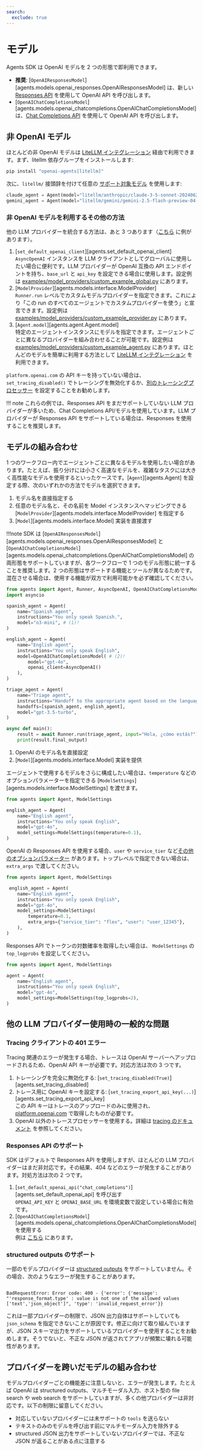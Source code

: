 ```yaml
---
search:
  exclude: true
---
```

# モデル

Agents SDK は OpenAI モデルを 2 つの形態で即利用できます。

- **推奨**: [`OpenAIResponsesModel`][agents.models.openai_responses.OpenAIResponsesModel] は、新しい [Responses API](https://platform.openai.com/docs/api-reference/responses) を使用して OpenAI API を呼び出します。  
- [`OpenAIChatCompletionsModel`][agents.models.openai_chatcompletions.OpenAIChatCompletionsModel] は、[Chat Completions API](https://platform.openai.com/docs/api-reference/chat) を使用して OpenAI API を呼び出します。

## 非 OpenAI モデル

ほとんどの非 OpenAI モデルは [LiteLLM インテグレーション](./litellm.md) 経由で利用できます。まず、litellm 依存グループをインストールします:

```bash
pip install "openai-agents[litellm]"
```

次に、`litellm/` 接頭辞を付けて任意の [サポート対象モデル](https://docs.litellm.ai/docs/providers) を使用します:

```python
claude_agent = Agent(model="litellm/anthropic/claude-3-5-sonnet-20240620", ...)
gemini_agent = Agent(model="litellm/gemini/gemini-2.5-flash-preview-04-17", ...)
```

### 非 OpenAI モデルを利用するその他の方法

他の LLM プロバイダーを統合する方法は、あと 3 つあります（[こちら](https://github.com/openai/openai-agents-python/tree/main/examples/model_providers/) に例があります）。

1. [`set_default_openai_client`][agents.set_default_openai_client]  
   `AsyncOpenAI` インスタンスを LLM クライアントとしてグローバルに使用したい場合に便利です。LLM プロバイダーが OpenAI 互換の API エンドポイントを持ち、`base_url` と `api_key` を設定できる場合に使用します。設定例は [examples/model_providers/custom_example_global.py](https://github.com/openai/openai-agents-python/tree/main/examples/model_providers/custom_example_global.py) にあります。
2. [`ModelProvider`][agents.models.interface.ModelProvider]  
   `Runner.run` レベルでカスタムモデルプロバイダーを指定できます。これにより「この run のすべてのエージェントでカスタムプロバイダーを使う」と宣言できます。設定例は [examples/model_providers/custom_example_provider.py](https://github.com/openai/openai-agents-python/tree/main/examples/model_providers/custom_example_provider.py) にあります。
3. [`Agent.model`][agents.agent.Agent.model]  
   特定のエージェントインスタンスにモデルを指定できます。エージェントごとに異なるプロバイダーを組み合わせることが可能です。設定例は [examples/model_providers/custom_example_agent.py](https://github.com/openai/openai-agents-python/tree/main/examples/model_providers/custom_example_agent.py) にあります。ほとんどのモデルを簡単に利用する方法として [LiteLLM インテグレーション](./litellm.md) を利用できます。

`platform.openai.com` の API キーを持っていない場合は、`set_tracing_disabled()` でトレーシングを無効化するか、[別のトレーシングプロセッサー](../tracing.md) を設定することをお勧めします。

!!! note
    これらの例では、Responses API をまだサポートしていない LLM プロバイダーが多いため、Chat Completions API/モデルを使用しています。LLM プロバイダーが Responses API をサポートしている場合は、Responses を使用することを推奨します。

## モデルの組み合わせ

1 つのワークフロー内でエージェントごとに異なるモデルを使用したい場合があります。たとえば、振り分けには小さく高速なモデルを、複雑なタスクには大きく高性能なモデルを使用するといったケースです。[`Agent`][agents.Agent] を設定する際、次のいずれかの方法でモデルを選択できます。

1. モデル名を直接指定する  
2. 任意のモデル名と、その名前を Model インスタンスへマッピングできる [`ModelProvider`][agents.models.interface.ModelProvider] を指定する  
3. [`Model`][agents.models.interface.Model] 実装を直接渡す  

!!!note
    SDK は [`OpenAIResponsesModel`][agents.models.openai_responses.OpenAIResponsesModel] と [`OpenAIChatCompletionsModel`][agents.models.openai_chatcompletions.OpenAIChatCompletionsModel] の両形態をサポートしていますが、各ワークフローで 1 つのモデル形態に統一することを推奨します。2 つの形態はサポートする機能とツールが異なるためです。混在させる場合は、使用する機能が双方で利用可能かを必ず確認してください。

```python
from agents import Agent, Runner, AsyncOpenAI, OpenAIChatCompletionsModel
import asyncio

spanish_agent = Agent(
    name="Spanish agent",
    instructions="You only speak Spanish.",
    model="o3-mini", # (1)!
)

english_agent = Agent(
    name="English agent",
    instructions="You only speak English",
    model=OpenAIChatCompletionsModel( # (2)!
        model="gpt-4o",
        openai_client=AsyncOpenAI()
    ),
)

triage_agent = Agent(
    name="Triage agent",
    instructions="Handoff to the appropriate agent based on the language of the request.",
    handoffs=[spanish_agent, english_agent],
    model="gpt-3.5-turbo",
)

async def main():
    result = await Runner.run(triage_agent, input="Hola, ¿cómo estás?")
    print(result.final_output)
```

1. OpenAI のモデル名を直接設定  
2. [`Model`][agents.models.interface.Model] 実装を提供  

エージェントで使用するモデルをさらに構成したい場合は、`temperature` などのオプションパラメーターを指定できる [`ModelSettings`][agents.models.interface.ModelSettings] を渡せます。

```python
from agents import Agent, ModelSettings

english_agent = Agent(
    name="English agent",
    instructions="You only speak English",
    model="gpt-4o",
    model_settings=ModelSettings(temperature=0.1),
)
```

OpenAI の Responses API を使用する場合、`user` や `service_tier` など[その他のオプションパラメーター](https://platform.openai.com/docs/api-reference/responses/create) があります。トップレベルで指定できない場合は、`extra_args` で渡してください。

```python
from agents import Agent, ModelSettings

 english_agent = Agent(
    name="English agent",
    instructions="You only speak English",
    model="gpt-4o",
    model_settings=ModelSettings(
        temperature=0.1,
        extra_args={"service_tier": "flex", "user": "user_12345"},
    ),
)
```

Responses API でトークンの対数確率を取得したい場合は、
`ModelSettings` の `top_logprobs` を設定してください。

```python
from agents import Agent, ModelSettings

agent = Agent(
    name="English agent",
    instructions="You only speak English",
    model="gpt-4o",
    model_settings=ModelSettings(top_logprobs=2),
)
```

## 他の LLM プロバイダー使用時の一般的な問題

### Tracing クライアントの 401 エラー

Tracing 関連のエラーが発生する場合、トレースは OpenAI サーバーへアップロードされるため、OpenAI API キーが必要です。対応方法は次の 3 つです。

1. トレーシングを完全に無効化する: [`set_tracing_disabled(True)`][agents.set_tracing_disabled]  
2. トレース用に OpenAI キーを設定する: [`set_tracing_export_api_key(...)`][agents.set_tracing_export_api_key]  
   この API キーはトレースのアップロードのみに使用され、[platform.openai.com](https://platform.openai.com/) で取得したものが必要です。  
3. OpenAI 以外のトレースプロセッサーを使用する。詳細は [tracing のドキュメント](../tracing.md#custom-tracing-processors) を参照してください。

### Responses API のサポート

SDK はデフォルトで Responses API を使用しますが、ほとんどの LLM プロバイダーはまだ非対応です。その結果、404 などのエラーが発生することがあります。対処方法は次の 2 つです。

1. [`set_default_openai_api("chat_completions")`][agents.set_default_openai_api] を呼び出す  
   `OPENAI_API_KEY` と `OPENAI_BASE_URL` を環境変数で設定している場合に有効です。  
2. [`OpenAIChatCompletionsModel`][agents.models.openai_chatcompletions.OpenAIChatCompletionsModel] を使用する  
   例は [こちら](https://github.com/openai/openai-agents-python/tree/main/examples/model_providers/) にあります。

### structured outputs のサポート

一部のモデルプロバイダーは [structured outputs](https://platform.openai.com/docs/guides/structured-outputs) をサポートしていません。その場合、次のようなエラーが発生することがあります。

```

BadRequestError: Error code: 400 - {'error': {'message': "'response_format.type' : value is not one of the allowed values ['text','json_object']", 'type': 'invalid_request_error'}}

```

これは一部プロバイダーの制限で、JSON 出力自体はサポートしていても `json_schema` を指定できないことが原因です。修正に向けて取り組んでいますが、JSON スキーマ出力をサポートしているプロバイダーを使用することをお勧めします。そうでないと、不正な JSON が返されてアプリが頻繁に壊れる可能性があります。

## プロバイダーを跨いだモデルの組み合わせ

モデルプロバイダーごとの機能差に注意しないと、エラーが発生します。たとえば OpenAI は structured outputs、マルチモーダル入力、ホスト型の file search や web search をサポートしていますが、多くの他プロバイダーは非対応です。以下の制限に留意してください。

- 対応していないプロバイダーには未サポートの `tools` を送らない  
- テキストのみのモデルを呼び出す前にマルチモーダル入力を除外する  
- structured JSON 出力をサポートしていないプロバイダーでは、不正な JSON が返ることがある点に注意する